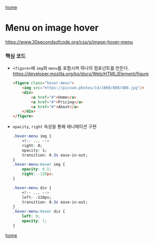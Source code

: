 [home](https://github.com/bepyan/30_seconds_of_code)

# Menu on image hover
https://www.30secondsofcode.org/css/s/image-hover-menu

### 핵심 코드
- `<figure>`에 `img`와 `menu`를 포함시켜 하나의 컴포넌트를 만든다.
    https://developer.mozilla.org/ko/docs/Web/HTML/Element/figure
    ```html
    <figure class="hover-menu">
        <img src="https://picsum.photos/id/1060/800/480.jpg"/>
        <div>
            <a href="#">Home</a>
            <a href="#">Pricing</a>
            <a href="#">About</a>
        </div>
    </figure>
    ```

- `opacity`, `right` 속성을 통해 애니메이션 구현

    ```css
    .hover-menu img {
        <!-- ... -->
        right: 0;
        opacity: 1;
        transition: 0.3s ease-in-out;
    }
    .hover-menu:hover img {
        opacity: 0.5;
        right: -120px;
    }
    ```
    
    ```css
    .hover-menu div {
        <!-- ... -->
        left: -120px;
        transition: 0.3s ease-in-out;
    }
    .hover-menu:hover div {
        left: 0;
        opacity: 1;
    }
    ```


[home](https://github.com/bepyan/30_seconds_of_code)